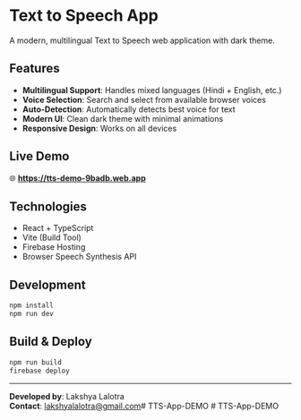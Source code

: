 # Text to Speech App

A modern, multilingual Text to Speech web application with dark theme.

## Features

- **Multilingual Support**: Handles mixed languages (Hindi + English, etc.)
- **Voice Selection**: Search and select from available browser voices
- **Auto-Detection**: Automatically detects best voice for text
- **Modern UI**: Clean dark theme with minimal animations
- **Responsive Design**: Works on all devices

## Live Demo

🌐 **https://tts-demo-9badb.web.app**

## Technologies

- React + TypeScript
- Vite (Build Tool)
- Firebase Hosting
- Browser Speech Synthesis API

## Development

```bash
npm install
npm run dev
```

## Build & Deploy

```bash
npm run build
firebase deploy
```

---

**Developed by**: Lakshya Lalotra  
**Contact**: lakshyalalotra@gmail.com#   T T S - A p p - D E M O  
 #   T T S - A p p - D E M O  
 